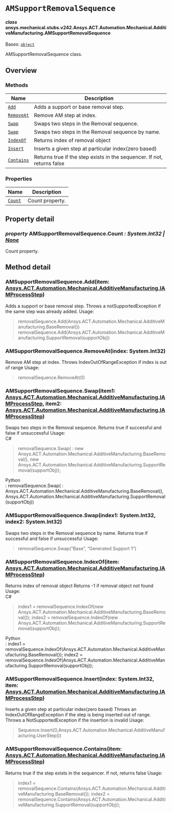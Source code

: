 # `AMSupportRemovalSequence`



#### *class* ansys.mechanical.stubs.v242.Ansys.ACT.Automation.Mechanical.AdditiveManufacturing.AMSupportRemovalSequence

Bases: [`object`](https://docs.python.org/3/library/functions.html#object)

AMSupportRemovalSequence class.

<!-- !! processed by numpydoc !! -->

<a id="overview"></a>

## Overview

### Methods

| Name | Description |
|--------------------------------------------------|-------------------------------------------------------------------------|
| [`Add`](#AMSupportRemovalSequence.Add)           | Adds a support or base removal step.                                    |
| [`RemoveAt`](#AMSupportRemovalSequence.RemoveAt) | Remove AM step at index.                                                |
| [`Swap`](#id0)                                   | Swaps two steps in the Removal sequence.                                |
| [`Swap`](#id0)                                   | Swaps two steps in the Removal sequence by name.                        |
| [`IndexOf`](#AMSupportRemovalSequence.IndexOf)   | Returns index of removal object                                         |
| [`Insert`](#AMSupportRemovalSequence.Insert)     | Inserts a given step at particular index(zero based)                    |
| [`Contains`](#AMSupportRemovalSequence.Contains) | Returns true if the step exists in the sequencer. If not, returns false |

### Properties

| Name | Description |
|----------------------------------------------|-------------------|
| [`Count`](#AMSupportRemovalSequence.Count)   | Count property.   |

<a id="property-detail"></a>

## Property detail

<a id="AMSupportRemovalSequence.Count"></a>

### *property* AMSupportRemovalSequence.Count *: System.Int32 | [None](https://docs.python.org/3/library/constants.html#None)*

Count property.

<!-- !! processed by numpydoc !! -->

<a id="method-detail"></a>

## Method detail

<a id="AMSupportRemovalSequence.Add"></a>

### AMSupportRemovalSequence.Add(item: [Ansys.ACT.Automation.Mechanical.AdditiveManufacturing.IAMProcessStep](../../../../../../v241/Ansys/ACT/Automation/Mechanical/AdditiveManufacturing/IAMProcessStep.md#ansys.mechanical.stubs.v241.Ansys.ACT.Automation.Mechanical.AdditiveManufacturing.IAMProcessStep))

Adds a support or base removal step.
Throws a notSupportedException if the same step was already added.
Usage:

> removalSequence.Add(Ansys.ACT.Automation.Mechanical.AdditiveManufacturing.BaseRemoval())
> removalSequence.Add(Ansys.ACT.Automation.Mechanical.AdditiveManufacturing.SupportRemoval(supportObj))
<!-- !! processed by numpydoc !! -->

<a id="AMSupportRemovalSequence.RemoveAt"></a>

### AMSupportRemovalSequence.RemoveAt(index: System.Int32)

Remove AM step at index.
Throws IndexOutOfRangeException if index is out of range
Usage:

> removalSequence.RemoveAt(0)
<!-- !! processed by numpydoc !! -->

<a id="AMSupportRemovalSequence.Swap"></a>

### AMSupportRemovalSequence.Swap(item1: [Ansys.ACT.Automation.Mechanical.AdditiveManufacturing.IAMProcessStep](../../../../../../v241/Ansys/ACT/Automation/Mechanical/AdditiveManufacturing/IAMProcessStep.md#ansys.mechanical.stubs.v241.Ansys.ACT.Automation.Mechanical.AdditiveManufacturing.IAMProcessStep), item2: [Ansys.ACT.Automation.Mechanical.AdditiveManufacturing.IAMProcessStep](../../../../../../v241/Ansys/ACT/Automation/Mechanical/AdditiveManufacturing/IAMProcessStep.md#ansys.mechanical.stubs.v241.Ansys.ACT.Automation.Mechanical.AdditiveManufacturing.IAMProcessStep))

Swaps two steps in the Removal sequence.
Returns true if successful and false if unsuccessful
Usage:  
C#

> removalSequence.Swap(
> : new Ansys.ACT.Automation.Mechanical.AdditiveManufacturing.BaseRemoval(),
>   new Ansys.ACT.Automation.Mechanical.AdditiveManufacturing.SupportRemoval(supportObj));

Python  
: removalSequence.Swap(
  : Ansys.ACT.Automation.Mechanical.AdditiveManufacturing.BaseRemoval(),
    Ansys.ACT.Automation.Mechanical.AdditiveManufacturing.SupportRemoval(supportObj))

<!-- !! processed by numpydoc !! -->

<a id="id0"></a>

### AMSupportRemovalSequence.Swap(index1: System.Int32, index2: System.Int32)

Swaps two steps in the Removal sequence by name.
Returns true if successful and false if unsuccessful
Usage:

> removalSequence.Swap(“Base”, “Generated Support 1”)
<!-- !! processed by numpydoc !! -->

<a id="AMSupportRemovalSequence.IndexOf"></a>

### AMSupportRemovalSequence.IndexOf(item: [Ansys.ACT.Automation.Mechanical.AdditiveManufacturing.IAMProcessStep](../../../../../../v241/Ansys/ACT/Automation/Mechanical/AdditiveManufacturing/IAMProcessStep.md#ansys.mechanical.stubs.v241.Ansys.ACT.Automation.Mechanical.AdditiveManufacturing.IAMProcessStep))

Returns index of removal object
Returns -1 if removal object not found
Usage:  
C#

> index1 = removalSequence.IndexOf(new Ansys.ACT.Automation.Mechanical.AdditiveManufacturing.BaseRemoval());
> index2 = removalSequence.IndexOf(new Ansys.ACT.Automation.Mechanical.AdditiveManufacturing.SupportRemoval(supportObj));

Python  
: index1 = removalSequence.IndexOf(Ansys.ACT.Automation.Mechanical.AdditiveManufacturing.BaseRemoval());
  index2 = removalSequence.IndexOf(Ansys.ACT.Automation.Mechanical.AdditiveManufacturing.SupportRemoval(supportObj));

<!-- !! processed by numpydoc !! -->

<a id="AMSupportRemovalSequence.Insert"></a>

### AMSupportRemovalSequence.Insert(index: System.Int32, item: [Ansys.ACT.Automation.Mechanical.AdditiveManufacturing.IAMProcessStep](../../../../../../v241/Ansys/ACT/Automation/Mechanical/AdditiveManufacturing/IAMProcessStep.md#ansys.mechanical.stubs.v241.Ansys.ACT.Automation.Mechanical.AdditiveManufacturing.IAMProcessStep))

Inserts a given step at particular index(zero based)
Throws an IndexOutOfRangeException if the step is being inserted out of range.
Throws a NotSupportedException if the insertion is invalid
Usage:

> Sequence.Insert(0,Ansys.ACT.Automation.Mechanical.AdditiveManufacturing.UserStep())
<!-- !! processed by numpydoc !! -->

<a id="AMSupportRemovalSequence.Contains"></a>

### AMSupportRemovalSequence.Contains(item: [Ansys.ACT.Automation.Mechanical.AdditiveManufacturing.IAMProcessStep](../../../../../../v241/Ansys/ACT/Automation/Mechanical/AdditiveManufacturing/IAMProcessStep.md#ansys.mechanical.stubs.v241.Ansys.ACT.Automation.Mechanical.AdditiveManufacturing.IAMProcessStep))

Returns true if the step exists in the sequencer. If not, returns false
Usage:

> index1 = removalSequence.Contains(Ansys.ACT.Automation.Mechanical.AdditiveManufacturing.BaseRemoval());
> index2 = removalSequence.Contains(Ansys.ACT.Automation.Mechanical.AdditiveManufacturing.SupportRemoval(supportObj));
<!-- !! processed by numpydoc !! -->

